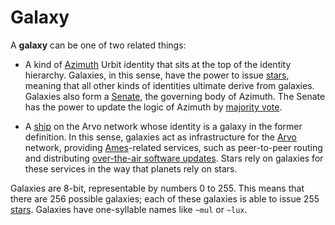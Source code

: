 # Galaxy

A **galaxy** can be one of two related things:

- A kind of [Azimuth](glossary/azimuth) Urbit identity that sits at the top of the identity hierarchy. Galaxies, in this sense, have the power to issue [stars](glossary/star), meaning that all other kinds of identities ultimate derive from galaxies. Galaxies also form a [Senate](glossary/senate), the governing body of Azimuth. The Senate has the power to update the logic of Azimuth by [majority vote](glossary/voting).

- A [ship](glossary/ship) on the Arvo network whose identity is a galaxy in the former definition. In this sense, galaxies act as infrastructure for the [Arvo](glossary/arvo) network, providing [Ames](glossary/ames)-related services, such as peer-to-peer routing and distributing [over-the-air software updates](glossary/ota-updates). Stars rely on galaxies for these services in the way that planets rely on stars.

Galaxies are 8-bit, representable by numbers 0 to 255. This means that there are 256 possible galaxies; each of these galaxies is able to issue 255 [stars](glossary/star). Galaxies have one-syllable names like `~mul` or `~lux`.
